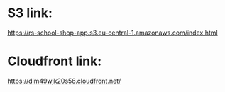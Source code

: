 # S3 link:
https://rs-school-shop-app.s3.eu-central-1.amazonaws.com/index.html

# Cloudfront link:
https://dim49wjk20s56.cloudfront.net/